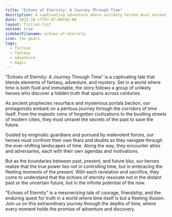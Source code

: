 ```yaml
---
title: "Echoes of Eternity: A Journey Through Time"
description: A captivating adventure where unlikely heroes must unravel ancient prophecies and confront malevolent forces across the corridors of time to save the future, discovering that true power lies in embracing the present moment.
date: 2022-10-17T07:07:09+02:00
layout: fiction-list
nested: true
sidebarFilename: echoes-of-eternity
icon: fas gears
tags:
  - fiction
  - fantasy
  - adventure
  - magic
---
```

"Echoes of Eternity: A Journey Through Time" is a captivating tale that blends elements of fantasy, adventure, and mystery. Set in a world where time is both fluid and immutable, the story follows a group of unlikely heroes who discover a hidden truth that spans across centuries.

As ancient prophecies resurface and mysterious portals beckon, our protagonists embark on a perilous journey through the corridors of time itself. From the majestic ruins of forgotten civilizations to the bustling streets of modern cities, they must unravel the secrets of the past to save the future.

Guided by enigmatic guardians and pursued by malevolent forces, our heroes must confront their own fears and doubts as they navigate through the ever-shifting landscapes of time. Along the way, they encounter allies and adversaries, each with their own agendas and motivations.

But as the boundaries between past, present, and future blur, our heroes realize that the true power lies not in controlling time, but in embracing the fleeting moments of the present. With each revelation and sacrifice, they come to understand that the echoes of eternity resonate not in the distant past or the uncertain future, but in the infinite potential of the now.

"Echoes of Eternity" is a mesmerizing tale of courage, friendship, and the enduring quest for truth in a world where time itself is but a fleeting illusion. Join us on this extraordinary journey through the depths of time, where every moment holds the promise of adventure and discovery.